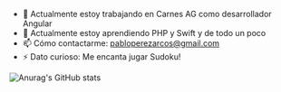 
- 🔭 Actualmente estoy trabajando en Carnes AG como desarrollador Angular
- 🌱 Actualmente estoy aprendiendo PHP y Swift y de todo un poco
- 📫 Cómo contactarme: pabloperezarcos@gmail.com
- ⚡ Dato curioso: Me encanta jugar Sudoku! 


![Anurag's GitHub stats](https://github-readme-stats.vercel.app/api?username=pabloperezarcos&show_icons=true&theme=radical)

<!--
**pabloperezarcos/pabloperezarcos** is a ✨ _special_ ✨ repository because its `README.md` (this file) appears on your GitHub profile.

Here are some ideas to get you started:

- 🔭 I’m currently working on ...
- 🌱 I’m currently learning ...
- 👯 I’m looking to collaborate on ...
- 🤔 I’m looking for help with ...
- 💬 Ask me about ...
- 📫 How to reach me: ...
- 😄 Pronouns: ...
- ⚡ Fun fact: ...
-->

